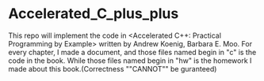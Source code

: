 # Accelerated_C_plus_plus
This repo will implement the code in <Accelerated C++: Practical Programming by Example> written by  Andrew Koenig, Barbara E. Moo. 
For every chapter, I made a document, and those files named begin in "c" is the code in the book.
While those files named	begin in "hw" is the homework I made about this book.(Correctness ""CANNOT"" be guranteed)